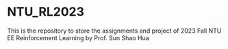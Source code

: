 # NTU_RL2023
This is the repository to store the assignments and project of 2023 Fall NTU EE Reinforcement Learning by Prof. Sun Shao Hua
